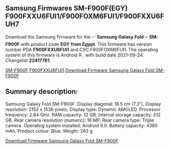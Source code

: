 <h2>Samsung Firmwares SM-F900F(EGY) F900FXXU6FUI1/F900FOXM6FUI1/F900FXXU6FUH7</h2>
Download the Samsung firmware for the ✅ <strong>Samsung Galaxy Fold </strong> ⭐ <strong>SM-F900F</strong> with product code <strong>EGY</strong> <strong> from Egypt</strong>. This firmware has version number PDA <strong>F900FXXU6FUI1</strong> and CSC F900FOXM6FUI1. The operating system of this firmware is Android R , with build date 2021-09-24. Changelist <strong>22417781</strong>.


[SM-F900F](https://samfirm.shop/samsung/model/SM-F900F)
[F900FXXU6FUI1](https://samfirm.shop/samsung/pda/F900FXXU6FUI1)
[Download Firmware Samsung Galaxy Fold SM-F900F](https://samfirm.shop/samsung/firmware/459423)
<h2>Summary description:</h2>
<p>Samsung Galaxy Fold SM-F900F. Display diagonal: 18.5 cm (7.3"), Display resolution: 2152 x 1536 pixels, Display type: Dynamic AMOLED. Processor frequency: 2.84 GHz. RAM capacity: 12 GB, Internal storage capacity: 512 GB. Rear camera resolution (numeric): 16 MP, Rear camera type: Triple camera. Operating system installed: Android 9.0. Battery capacity: 4380 mAh. Product colour: Blue. Weight: 263 g</p>


[Download Firmware Samsung Galaxy Fold SM-F900F](https://samfirm.shop/samsung/firmware/459423)
